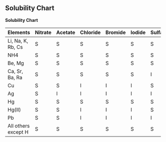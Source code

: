 ## **Solubility Chart**

**Solubility Chart**

| Elements              | Nitrate | Acetate | Chloride | Bromide | Iodide | Sulfate | Sulfide | Sulfite | Hydroxide | Phosphate | Carbonate |
|---------------------|---------|---------|----------|---------|--------|---------|---------|---------|-----------|-----------|-----------|
| Li, Na, K, Rb, Cs   | S       | S       | S        | S       | S      | S       | S       | S       | S         | S         | S         |
| NH4                 | S       | S       | S        | S       | S      | S       | S       | S       | S         | S         | S         |
| Be, Mg              | S       | S       | S        | S       | S      | S       | S       | I       | I         | I         | I         |
| Ca, Sr, Ba, Ra      | S       | S       | S        | S       | S      | I       | S       | I       | I         | I         | I         |
| Cu                  | S       | S       | I        | I       | I      | S       | I       | I       | I         | I         | I         |
| Ag                  | S       | I       | I        | I       | I      | I       | I       | I       | I         | I         | I         |
| Hg                  | S       | S       | S        | S       | S      | S       | I       | I       | I         | I         | I         |
| Hg(II)              | S       | S       | I        | I       | I      | S       | I       | I       | I         | I         | I         |
| Pb                  | S       | S       | I        | I       | I      | I       | I       | I       | I         | I         | I         |
| All others except H | S       | S       | S        | S       | S      | S       | I       | I       | I         | I         | I         |
